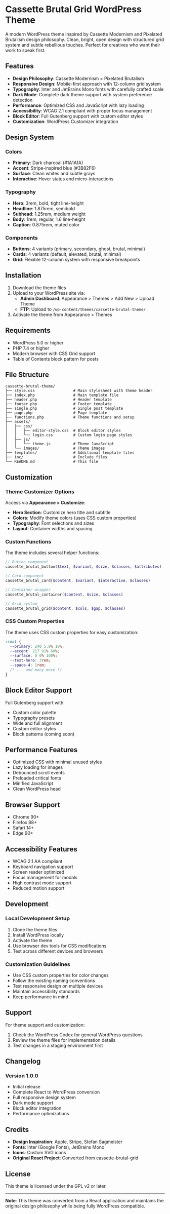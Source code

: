 # Cassette Brutal Grid WordPress Theme

A modern WordPress theme inspired by Cassette Modernism and Pixelated Brutalism design philosophy. Clean, bright, open design with structured grid system and subtle rebellious touches. Perfect for creatives who want their work to speak first.

## Features

- **Design Philosophy**: Cassette Modernism × Pixelated Brutalism
- **Responsive Design**: Mobile-first approach with 12-column grid system
- **Typography**: Inter and JetBrains Mono fonts with carefully crafted scale
- **Dark Mode**: Complete dark theme support with system preference detection
- **Performance**: Optimized CSS and JavaScript with lazy loading
- **Accessibility**: WCAG 2.1 compliant with proper focus management
- **Block Editor**: Full Gutenberg support with custom editor styles
- **Customization**: WordPress Customizer integration

## Design System

### Colors
- **Primary**: Dark charcoal (#1A1A1A)
- **Accent**: Stripe-inspired blue (#3B82F6)
- **Surface**: Clean whites and subtle grays
- **Interactive**: Hover states and micro-interactions

### Typography
- **Hero**: 3rem, bold, tight line-height
- **Headline**: 1.875rem, semibold
- **Subhead**: 1.25rem, medium weight
- **Body**: 1rem, regular, 1.6 line-height
- **Caption**: 0.875rem, muted color

### Components
- **Buttons**: 4 variants (primary, secondary, ghost, brutal, minimal)
- **Cards**: 4 variants (default, elevated, brutal, minimal)
- **Grid**: Flexible 12-column system with responsive breakpoints

## Installation

1. Download the theme files
2. Upload to your WordPress site via:
   - **Admin Dashboard**: Appearance > Themes > Add New > Upload Theme
   - **FTP**: Upload to `/wp-content/themes/cassette-brutal-theme/`
3. Activate the theme from Appearance > Themes

## Requirements

- WordPress 5.0 or higher
- PHP 7.4 or higher
- Modern browser with CSS Grid support
- Table of Contents block pattern for posts

## File Structure

```
cassette-brutal-theme/
├── style.css                 # Main stylesheet with theme header
├── index.php                 # Main template file
├── header.php                # Header template
├── footer.php                # Footer template
├── single.php                # Single post template
├── page.php                  # Page template
├── functions.php             # Theme functions and setup
├── assets/
│   ├── css/
│   │   ├── editor-style.css  # Block editor styles
│   │   └── login.css         # Custom login page styles
│   ├── js/
│   │   └── theme.js          # Theme JavaScript
│   └── images/               # Theme images
├── templates/                # Additional template files
├── inc/                      # Include files
└── README.md                 # This file
```

## Customization

### Theme Customizer Options

Access via **Appearance > Customize**:

- **Hero Section**: Customize hero title and subtitle
- **Colors**: Modify theme colors (uses CSS custom properties)
- **Typography**: Font selections and sizes
- **Layout**: Container widths and spacing

### Custom Functions

The theme includes several helper functions:

```php
// Button component
cassette_brutal_button($text, $variant, $size, $classes, $attributes)

// Card component  
cassette_brutal_card($content, $variant, $interactive, $classes)

// Container wrapper
cassette_brutal_container($content, $size, $classes)

// Grid system
cassette_brutal_grid($content, $cols, $gap, $classes)
```

### CSS Custom Properties

The theme uses CSS custom properties for easy customization:

```css
:root {
  --primary: 240 5.9% 10%;
  --accent: 217 91% 60%;
  --surface: 0 0% 100%;
  --text-hero: 3rem;
  --space-4: 1rem;
  /* ... and many more */
}
```

## Block Editor Support

Full Gutenberg support with:
- Custom color palette
- Typography presets
- Wide and full alignment
- Custom editor styles
- Block patterns (coming soon)

## Performance Features

- Optimized CSS with minimal unused styles
- Lazy loading for images
- Debounced scroll events
- Preloaded critical fonts
- Minified JavaScript
- Clean WordPress head

## Browser Support

- Chrome 90+
- Firefox 88+
- Safari 14+
- Edge 90+

## Accessibility Features

- WCAG 2.1 AA compliant
- Keyboard navigation support
- Screen reader optimized
- Focus management for modals
- High contrast mode support
- Reduced motion support

## Development

### Local Development Setup

1. Clone the theme files
2. Install WordPress locally
3. Activate the theme
4. Use browser dev tools for CSS modifications
5. Test across different devices and browsers

### Customization Guidelines

- Use CSS custom properties for color changes
- Follow the existing naming conventions
- Test responsive design on multiple devices
- Maintain accessibility standards
- Keep performance in mind

## Support

For theme support and customization:

1. Check the WordPress Codex for general WordPress questions
2. Review the theme files for implementation details
3. Test changes in a staging environment first

## Changelog

### Version 1.0.0
- Initial release
- Complete React to WordPress conversion
- Full responsive design system
- Dark mode support
- Block editor integration
- Performance optimizations

## Credits

- **Design Inspiration**: Apple, Stripe, Stefan Sagmeister
- **Fonts**: Inter (Google Fonts), JetBrains Mono
- **Icons**: Custom SVG icons
- **Original React Project**: Converted from cassette-brutal-grid

## License

This theme is licensed under the GPL v2 or later.

---

**Note**: This theme was converted from a React application and maintains the original design philosophy while being fully WordPress compatible.

